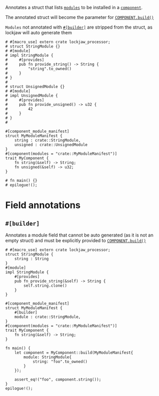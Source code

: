 Annotates a struct that lists [`modules`](module) to be installed in a
[`component`](component).

The annotated struct will become the parameter for
[`COMPONENT.build()`](component#pub-fn-buildmodules-component_module_manifest---impl-component)

`Modules` not annotated with [`#[builder]`](#builder) are stripped from the struct, as
lockjaw will auto generate them

```
# #[macro_use] extern crate lockjaw_processor;
# struct StringModule {}
# #[module]
# impl StringModule {
#     #[provides]
#     pub fn provide_string() -> String {
#         "string".to_owned()
#     }
# }
#
# struct UnsignedModule {}
# #[module]
# impl UnsignedModule {
#     #[provides]
#     pub fn provide_unsigned() -> u32 {
#         42
#     }
# }
#

#[component_module_manifest]
struct MyModuleManifest {
    string : crate::StringModule,
    unsigned : crate::UnsignedModule
}
#[component(modules = "crate::MyModuleManifest")]
trait MyComponent {
    fn string(&self) -> String;
    fn unsigned(&self) -> u32;
}

# fn main() {}
# epilogue!();
```

# Field annotations

## `#[builder]`
Annotates a module field that cannot be auto generated (as it is not an empty struct) and must
be explicitly provided to
[`COMPONENT.build()`](component#pub-fn-buildmodules-component_module_manifest---impl-component)

```
# #[macro_use] extern crate lockjaw_processor;
struct StringModule {
    string : String
}
#[module]
impl StringModule {
    #[provides]
    pub fn provide_string(&self) -> String {
        self.string.clone()
    }
}

#[component_module_manifest]
struct MyModuleManifest {
    #[builder]
    module : crate::StringModule,
}
#[component(modules = "crate::MyModuleManifest")]
trait MyComponent {
    fn string(&self) -> String;
}

fn main() {
    let component = MyComponent::build(MyModuleManifest{
        module: StringModule{
            string: "foo".to_owned()
        }
    });
    
    assert_eq!("foo", component.string());
}
epilogue!();
```